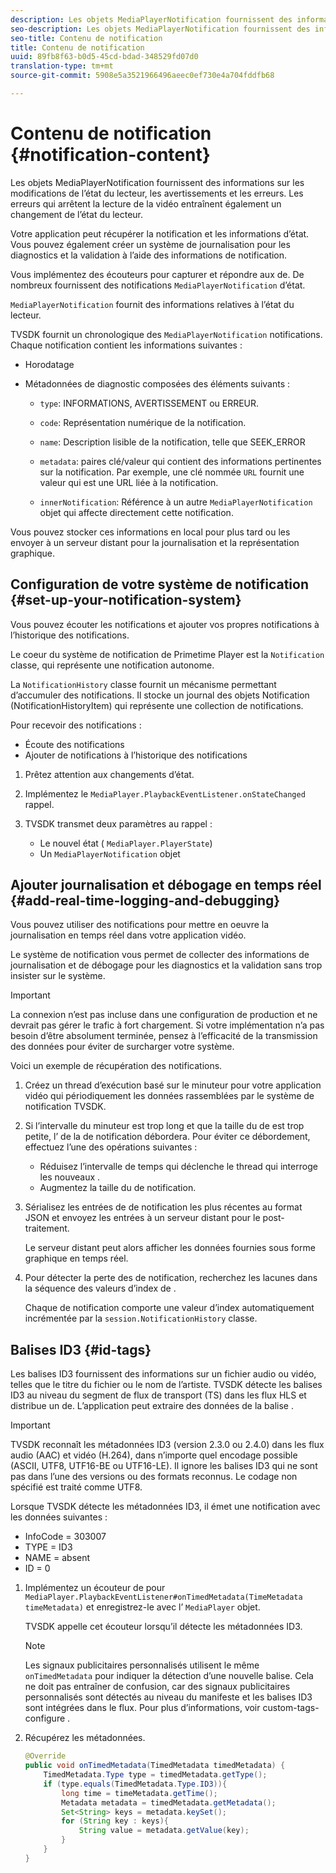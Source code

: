 ```yaml
---
description: Les objets MediaPlayerNotification fournissent des informations sur les modifications de l’état du lecteur, les avertissements et les erreurs. Les erreurs qui arrêtent la lecture de la vidéo entraînent également un changement de l’état du lecteur.
seo-description: Les objets MediaPlayerNotification fournissent des informations sur les modifications de l’état du lecteur, les avertissements et les erreurs. Les erreurs qui arrêtent la lecture de la vidéo entraînent également un changement de l’état du lecteur.
seo-title: Contenu de notification
title: Contenu de notification
uuid: 89fb8f63-b0d5-45cd-bdad-348529fd07d0
translation-type: tm+mt
source-git-commit: 5908e5a3521966496aeec0ef730e4a704fddfb68

---
```



# Contenu de notification {#notification-content}

Les objets MediaPlayerNotification fournissent des informations sur les modifications de l’état du lecteur, les avertissements et les erreurs. Les erreurs qui arrêtent la lecture de la vidéo entraînent également un changement de l’état du lecteur.

Votre application peut récupérer la notification et les informations d’état. Vous pouvez également créer un système de journalisation pour les diagnostics et la validation à l’aide des informations de notification.

Vous implémentez des écouteurs  pour capturer et répondre aux  de. De nombreux  fournissent des notifications `MediaPlayerNotification` d’état.

`MediaPlayerNotification` fournit des informations relatives à l’état du lecteur.

TVSDK fournit un chronologique des `MediaPlayerNotification` notifications. Chaque notification contient les informations suivantes :

* Horodatage
* Métadonnées de diagnostic composées des éléments suivants :

   * `type`: INFORMATIONS, AVERTISSEMENT ou ERREUR.
   * `code`: Représentation numérique de la notification.
   * `name`: Description lisible de la notification, telle que SEEK_ERROR
   * `metadata`: paires clé/valeur qui contient des informations pertinentes sur la notification. Par exemple, une clé nommée `URL` fournit une valeur qui est une URL liée à la notification.

   * `innerNotification`: Référence à un autre `MediaPlayerNotification` objet qui affecte directement cette notification.

Vous pouvez stocker ces informations en local pour  plus tard  ou les envoyer à un serveur distant pour la journalisation et la représentation graphique.

## Configuration de votre système de notification {#set-up-your-notification-system}

Vous pouvez écouter les notifications et ajouter vos propres notifications à l’historique des notifications.

Le coeur du système de notification de Primetime Player est la `Notification` classe, qui représente une notification autonome.

La `NotificationHistory` classe fournit un mécanisme permettant d’accumuler des notifications. Il stocke un journal des objets Notification (NotificationHistoryItem) qui représente une collection de notifications.

Pour recevoir des notifications :

* Écoute des notifications
* Ajouter de notifications à l’historique des notifications

1. Prêtez attention aux changements d’état.
1. Implémentez le `MediaPlayer.PlaybackEventListener.onStateChanged` rappel.
1. TVSDK transmet deux paramètres au rappel :

   * Le nouvel état ( `MediaPlayer.PlayerState`)
   * Un `MediaPlayerNotification` objet

## Ajouter journalisation et débogage en temps réel {#add-real-time-logging-and-debugging}

Vous pouvez utiliser des notifications pour mettre en oeuvre la journalisation en temps réel dans votre application vidéo.

Le système de notification vous permet de collecter des informations de journalisation et de débogage pour les diagnostics et la validation sans trop insister sur le système.

>[!IMPORTANT]
>
>La connexion n’est pas incluse dans une configuration de production et ne devrait pas gérer le trafic à fort chargement. Si votre implémentation n’a pas besoin d’être absolument terminée, pensez à l’efficacité de la transmission des données pour éviter de surcharger votre système.

Voici un exemple de récupération des notifications.

1. Créez un thread d’exécution basé sur le minuteur pour votre application vidéo qui  périodiquement les données rassemblées par le système de notification TVSDK.

1. Si l’intervalle du minuteur est trop long et que la taille du  de est trop petite, l’ de la  de notification  débordera. Pour éviter ce débordement, effectuez l’une des opérations suivantes :

   * Réduisez l’intervalle de temps qui déclenche le thread qui interroge les nouveaux .
   * Augmentez la taille du de notification.

1. Sérialisez les entrées de de notification les plus récentes au format JSON et envoyez les entrées à un serveur distant pour le post-traitement.

   Le serveur distant peut alors afficher les données fournies sous forme graphique en temps réel.
1. Pour détecter la perte des  de notification, recherchez les lacunes dans la séquence des valeurs d’index de .

   Chaque  de notification comporte une valeur d’index automatiquement incrémentée par la `session.NotificationHistory` classe.

## Balises ID3 {#id-tags}

Les balises ID3 fournissent des informations sur un fichier audio ou vidéo, telles que le titre du fichier ou le nom de l’artiste. TVSDK détecte les balises ID3 au niveau du segment de flux de transport (TS) dans les flux HLS et distribue un  de. L’application peut extraire des données de la balise .

>[!IMPORTANT]
>
>TVSDK reconnaît les métadonnées ID3 (version 2.3.0 ou 2.4.0) dans les flux audio (AAC) et vidéo (H.264), dans n’importe quel encodage possible (ASCII, UTF8, UTF16-BE ou UTF16-LE). Il ignore les balises ID3 qui ne sont pas dans l’une des versions ou des formats reconnus. Le codage non spécifié est traité comme UTF8.

Lorsque TVSDK détecte les métadonnées ID3, il émet une notification avec les données suivantes :

* InfoCode = 303007
* TYPE = ID3
* NAME = absent
* ID = 0

1. Implémentez un écouteur de  pour `MediaPlayer.PlaybackEventListener#onTimedMetadata(TimeMetadata timeMetadata)` et enregistrez-le avec l’ `MediaPlayer` objet.

   TVSDK appelle cet écouteur lorsqu’il détecte les métadonnées ID3.

   >[!NOTE]
   >
   >Les signaux publicitaires personnalisés utilisent le même `onTimedMetadata` pour indiquer la détection d’une nouvelle balise. Cela ne doit pas entraîner de confusion, car des signaux publicitaires personnalisés sont détectés au niveau du manifeste et les balises ID3 sont intégrées dans le flux. Pour plus d’informations, voir custom-tags-configure .

1. Récupérez les métadonnées.

   ```java
   @Override 
   public void onTimedMetadata(TimedMetadata timedMetadata) { 
       TimedMetadata.Type type = timedMetadata.getType(); 
       if (type.equals(TimedMetadata.Type.ID3)){ 
           long time = timeMetadata.getTime(); 
           Metadata metadata = timedMetadata.getMetadata(); 
           Set<String> keys = metadata.keySet(); 
           for (String key : keys){ 
               String value = metadata.getValue(key); 
           } 
       } 
   }
   ```
